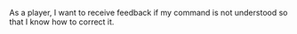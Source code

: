 As a player, I want to receive feedback if my command is not understood so that I know how to correct it.
